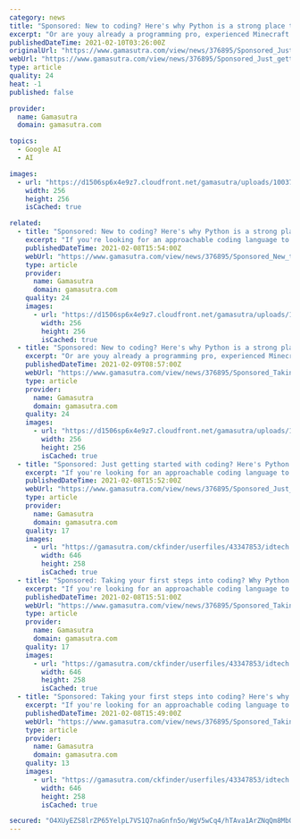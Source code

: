 ```yaml
---
category: news
title: "Sponsored: New to coding? Here's why Python is a strong place to start"
excerpt: "Or are youy already a programming pro, experienced Minecraft modder, or Lua-savvy Roblox creator? Find out how you can put your expertise to work and teach kids game development with iD Tech."
publishedDateTime: 2021-02-10T03:26:00Z
originalUrl: "https://www.gamasutra.com/view/news/376895/Sponsored_Just_getting_started_with_coding_Heres_Python_is_a_strong_place_to_start.php"
webUrl: "https://www.gamasutra.com/view/news/376895/Sponsored_Just_getting_started_with_coding_Heres_Python_is_a_strong_place_to_start.php"
type: article
quality: 24
heat: -1
published: false

provider:
  name: Gamasutra
  domain: gamasutra.com

topics:
  - Google AI
  - AI

images:
  - url: "https://d1506sp6x4e9z7.cloudfront.net/gamasutra/uploads/1003734.jpg"
    width: 256
    height: 256
    isCached: true

related:
  - title: "Sponsored: New to coding? Here's why Python is a strong place to start"
    excerpt: "If you're looking for an approachable coding language to begin programming, Python is an excellent starting point."
    publishedDateTime: 2021-02-08T15:54:00Z
    webUrl: "https://www.gamasutra.com/view/news/376895/Sponsored_New_to_coding_Heres_why_Python_is_a_strong_place_to_start.php"
    type: article
    provider:
      name: Gamasutra
      domain: gamasutra.com
    quality: 24
    images:
      - url: "https://d1506sp6x4e9z7.cloudfront.net/gamasutra/uploads/1003734.jpg"
        width: 256
        height: 256
        isCached: true
  - title: "Sponsored: New to coding? Here's why Python is a strong place to start"
    excerpt: "Or are youy already a programming pro, experienced Minecraft modder, or Lua-savvy Roblox creator? Find out how you can put your expertise to work and teach kids game development with iD Tech."
    publishedDateTime: 2021-02-09T08:57:00Z
    webUrl: "https://www.gamasutra.com/view/news/376895/Sponsored_Taking_your_first_steps_into_coding_Heres_why_Python_is_a_strong_place_to_start.php"
    type: article
    provider:
      name: Gamasutra
      domain: gamasutra.com
    quality: 24
    images:
      - url: "https://d1506sp6x4e9z7.cloudfront.net/gamasutra/uploads/1003734.jpg"
        width: 256
        height: 256
        isCached: true
  - title: "Sponsored: Just getting started with coding? Here's Python is a strong place to start"
    excerpt: "If you're looking for an approachable coding language to begin programming, Python is an excellent starting point."
    publishedDateTime: 2021-02-08T15:52:00Z
    webUrl: "https://www.gamasutra.com/view/news/376895/Sponsored_Just_getting_started_with_coding_Heres_Python_is_a_strong_place_to_start.php"
    type: article
    provider:
      name: Gamasutra
      domain: gamasutra.com
    quality: 17
    images:
      - url: "https://gamasutra.com/ckfinder/userfiles/43347853/idtech.png"
        width: 646
        height: 258
        isCached: true
  - title: "Sponsored: Taking your first steps into coding? Why Python is a strong place to start"
    excerpt: "If you're looking for an approachable coding language to begin programming, Python is an excellent starting point."
    publishedDateTime: 2021-02-08T15:51:00Z
    webUrl: "https://www.gamasutra.com/view/news/376895/Sponsored_Taking_your_first_steps_into_coding_Why_Python_is_a_strong_place_to_start.php"
    type: article
    provider:
      name: Gamasutra
      domain: gamasutra.com
    quality: 17
    images:
      - url: "https://gamasutra.com/ckfinder/userfiles/43347853/idtech.png"
        width: 646
        height: 258
        isCached: true
  - title: "Sponsored: Taking your first steps into coding? Here's why Python is a strong place to start"
    excerpt: "If you're looking for an approachable coding language to begin programming, Python is an excellent starting point."
    publishedDateTime: 2021-02-08T15:49:00Z
    webUrl: "https://www.gamasutra.com/view/news/376895/Sponsored_Taking_your_first_steps_into_coding_Heres_why_Python_is_a_strong_place_to_start.php"
    type: article
    provider:
      name: Gamasutra
      domain: gamasutra.com
    quality: 13
    images:
      - url: "https://gamasutra.com/ckfinder/userfiles/43347853/idtech.png"
        width: 646
        height: 258
        isCached: true

secured: "O4XUyEZS8lrZP65YelpL7VS1Q7naGnfn5o/WgV5wCq4/hTAva1ArZNqQm8MbOumjqWZfksZsVzNna9gx1SjhNrShgE0YFBDhESWewXwgkao7JeI8wPfurKFpPeipb6nl2LK+HmIlMGF6y5kL6GtnMe1on9giyPgh84RIhR+XhoIr91yqpbZbzVsQqBHeZ8gstWpfaf9msl17pdz9HCF6NCjkBDUQaN5+QsmEVHoEyiXPWLaWTiyQf+UjH8uUXlDwKtZIWXRDK7zu6UEHPouR1mNz9yBx/8oKwzLDJ/RSw6QHQ5BjV0v4Q/xyizhxMNxU0D4RVtevJjXGWlIxMuPJW9wPZLHOPQRMSbHfT8oORE0=;yr6tKH2816FBhUbUrGIv6Q=="
---
```


